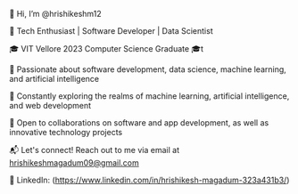 👋 Hi, I’m @hrishikeshm12

🚀 Tech Enthusiast | Software Developer | Data Scientist

🎓 VIT Vellore 2023 Computer Science Graduate 🎓t

🌟 Passionate about software development, data science, machine learning, and artificial intelligence

🌱 Constantly exploring the realms of machine learning, artificial intelligence, and web development

🤝 Open to collaborations on software and app development, as well as innovative technology projects

📬 Let's connect! Reach out to me via email at hrishikeshmagadum09@gmail.com

🔗 LinkedIn: (https://www.linkedin.com/in/hrishikesh-magadum-323a431b3/)
<!---
hrishikeshm12/hrishikeshm12 is a ✨ special ✨ repository because its `README.md` (this file) appears on your GitHub profile.
You can click the Preview link to take a look at your changes.
--->
